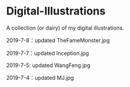# Digital-Illustrations
A collection (or dairy) of my digital illustrations.

2019-7-8：updated TheFameMonster.jpg

2019-7-7：updated Inception.jpg

2019-7-5: updated WangFeng.jpg

2019-7-4：updated MJ.jpg
